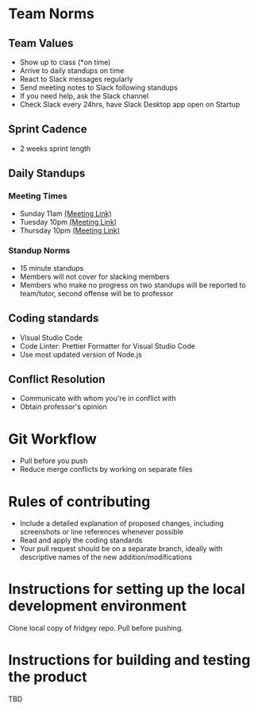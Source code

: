 # Team Norms
## Team Values 
- Show up to class (*on time)
- Arrive to daily standups on time
- React to Slack messages regularly
- Send meeting notes to Slack following standups
- If you need help, ask the Slack channel
- Check Slack every 24hrs, have Slack Desktop app open on Startup

## Sprint Cadence
- 2 weeks sprint length

## Daily Standups

### Meeting Times
- Sunday 11am [(Meeting Link)](https://us02web.zoom.us/j/83769775387?pwd=OUM0MlBrbU4xRHpRMkF1ZHE3WHpCUT09)
- Tuesday 10pm [(Meeting Link)](https://us02web.zoom.us/j/83769775387?pwd=OUM0MlBrbU4xRHpRMkF1ZHE3WHpCUT09)
- Thursday 10pm [(Meeting Link)](https://us02web.zoom.us/j/83769775387?pwd=OUM0MlBrbU4xRHpRMkF1ZHE3WHpCUT09)

### Standup Norms
- 15 minute standups
- Members will not cover for slacking members
- Members who make no progress on two standups will be reported to team/tutor, second offense will be to professor

## Coding standards
- Visual Studio Code 
- Code Linter: Prettier Formatter for Visual Studio Code
- Use most updated version of Node.js

## Conflict Resolution
- Communicate with whom you're in conflict with
- Obtain professor's opinion

# Git Workflow
- Pull before you push
- Reduce merge conflicts by working on separate files

# Rules of contributing
- Include a detailed explanation of proposed changes, including screenshots or line references whenever possible
- Read and apply the coding standards
- Your pull request should be on a separate branch, ideally with descriptive names of the new addition/modifications

# Instructions for setting up the local development environment
Clone local copy of fridgey repo. Pull before pushing. 

# Instructions for building and testing the product
TBD

